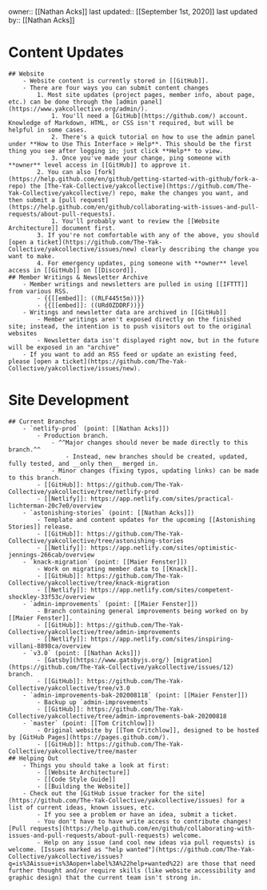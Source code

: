 owner:: [[Nathan Acks]]
last updated:: [[September 1st, 2020]]
last updated by:: [[Nathan Acks]]
# Content Updates
    ## Website
        - Website content is currently stored in [[GitHub]].
        - There are four ways you can submit content changes
            1. Most site updates (project pages, member info, about page, etc.) can be done through the [admin panel](https://www.yakcollective.org/admin/).
                1. You'll need a [GitHub](https://github.com/) account. Knowledge of Markdown, HTML, or CSS isn't required, but will be helpful in some cases.
                2. There's a quick tutorial on how to use the admin panel under **How to Use This Interface > Help**. This should be the first thing you see after logging in; just click **Help** to view.
                3. Once you've made your change, ping someone with **owner** level access in [[GitHub]] to approve it.
            2. You can also [fork](https://help.github.com/en/github/getting-started-with-github/fork-a-repo) the [The-Yak-Collective/yakcollective](https://github.com/The-Yak-Collective/yakcollective/) repo, make the changes you want, and then submit a [pull request](https://help.github.com/en/github/collaborating-with-issues-and-pull-requests/about-pull-requests).
                1. You'll probably want to review the [[Website Architecture]] document first.
            3. If you're not comfortable with any of the above, you should [open a ticket](https://github.com/The-Yak-Collective/yakcollective/issues/new) clearly describing the change you want to make.
            4. For emergency updates, ping someone with **owner** level access in [[GitHub]] on [[Discord]].
    ## Member Writings & Newsletter Archive
        - Member writings and newsletters are pulled in using [[IFTTT]] from various RSS.
            - {{[[embed]]: ((RLF445t5m))}}
            - {{[[embed]]: ((URd0ZDDRF))}}
        - Writings and newsletter data are archived in [[GitHub]]
            - Member writings aren't exposed directly on the finished site; instead, the intention is to push visitors out to the original websites
            - Newsletter data isn't displayed right now, but in the future will be exposed in an "archive"
        - If you want to add an RSS feed or update an existing feed, please [open a ticket](https://github.com/The-Yak-Collective/yakcollective/issues/new).
# Site Development
    ## Current Branches
        - `netlify-prod` (point: [[Nathan Acks]])
            - Production branch.
                - ^^Major changes should never be made directly to this branch.^^
                    - Instead, new branches should be created, updated, fully tested, and __only then__ merged in.
                - Minor changes (fixing typos, updating links) can be made to this branch.
            - [[GitHub]]: https://github.com/The-Yak-Collective/yakcollective/tree/netlify-prod
            - [[Netlify]]: https://app.netlify.com/sites/practical-lichterman-20c7e0/overview
        - `astonishing-stories` (point: [[Nathan Acks]])
            - Template and content updates for the upcoming [[Astonishing Stories]] release.
            - [[GitHub]]: https://github.com/The-Yak-Collective/yakcollective/tree/astonishing-stories
            - [[Netlify]]: https://app.netlify.com/sites/optimistic-jennings-266cab/overview
        - `knack-migration` (point: [[Maier Fenster]])
            - Work on migrating member data to [[Knack]].
            - [[GitHub]]: https://github.com/The-Yak-Collective/yakcollective/tree/knack-migration
            - [[Netlify]]: https://app.netlify.com/sites/competent-shockley-33f53c/overview
        - `admin-improvements` (point: [[Maier Fenster]])
            - Branch containing general improvements being worked on by [[Maier Fenster]].
            - [[GitHub]]: https://github.com/The-Yak-Collective/yakcollective/tree/admin-improvements
            - [[Netlify]]: https://app.netlify.com/sites/inspiring-villani-8898ca/overview
        - `v3.0` (point: [[Nathan Acks]])
            - [Gatsby](https://www.gatsbyjs.org/) [migration](https://github.com/The-Yak-Collective/yakcollective/issues/12) branch.
            - [[GitHub]]: https://github.com/The-Yak-Collective/yakcollective/tree/v3.0
        - `admin-improvements-bak-202008118` (point: [[Maier Fenster]])
            - Backup up `admin-improvements`
            - [[GitHub]]: https://github.com/The-Yak-Collective/yakcollective/tree/admin-improvements-bak-20200818
        - `master` (point: [[Tom Critchlow]])
            - Original website by [[Tom Critchlow]], designed to be hosted by [GitHub Pages](https://pages.github.com/).
            - [[GitHub]]: https://github.com/The-Yak-Collective/yakcollective/tree/master
    ## Helping Out
        - Things you should take a look at first:
            - [[Website Architecture]]
            - [[Code Style Guide]]
            - [[Building the Website]]
        - Check out the [GitHub issue tracker for the site](https://github.com/The-Yak-Collective/yakcollective/issues) for a list of current ideas, known issues, etc.
            - If you see a problem or have an idea, submit a ticket.
            - You don't have to have write access to contribute changes! [Pull requests](https://help.github.com/en/github/collaborating-with-issues-and-pull-requests/about-pull-requests) welcome.
            - Help on any issue (and cool new ideas via pull requests) is welcome. [Issues marked as "help wanted"](https://github.com/The-Yak-Collective/yakcollective/issues?q=is%3Aissue+is%3Aopen+label%3A%22help+wanted%22) are those that need further thought and/or require skills (like website accessibility and graphic design) that the current team isn't strong in.
